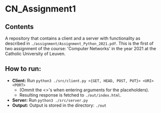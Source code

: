 # CN_Assignment1
## Contents
A repository that contains a client and a server with functionality as described in `./assignment/Assignment_Python_2021.pdf`. 
This is the first of two assignment of the course: 'Computer Networks' in the year 2021 at the Catholic University of Leuven.

## How to run:
- **Client:** Run `python3 ./src/client.py <{GET, HEAD, POST, PUT}> <URI> <PORT>` 
  - (Ommit the <>'s when entering arguments for the placeholders).
  - Resulting response is fetched to `./out/index.html`.
- **Server:** Run `python3 ./src/server.py`
- **Output:** Output is stored in the directory: `./out`
